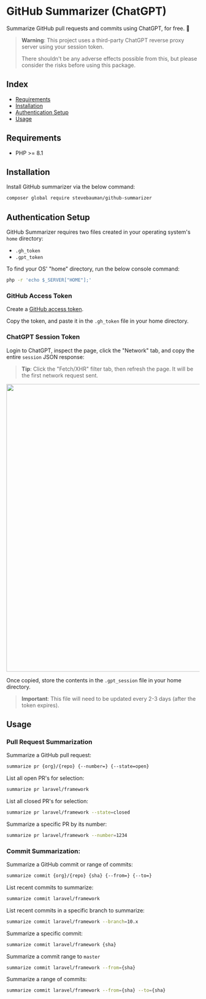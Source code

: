 # GitHub Summarizer (ChatGPT)

Summarize GitHub pull requests and commits using ChatGPT, for free. 💸

> **Warning**: This project uses a third-party ChatGPT reverse proxy server using your session token.
> 
> There shouldn't be any adverse effects possible from this, but please consider the risks before using this package.

## Index

- [Requirements](#requirements)
- [Installation](#installation)
- [Authentication Setup](#authentication-setup)
- [Usage](#usage)

## Requirements

- PHP >= 8.1

## Installation

Install GitHub summarizer via the below command:

```bash
composer global require stevebauman/github-summarizer
```

## Authentication Setup

GitHub Summarizer requires two files created in your operating system's `home` directory:

- `.gh_token`
- `.gpt_token`

To find your OS' "home" directory, run the below console command:

```bash
php -r 'echo $_SERVER["HOME"];'
```

### GitHub Access Token

Create a [GitHub access token](https://github.com/settings/tokens).

Copy the token, and paste it in the `.gh_token` file in your home directory.

### ChatGPT Session Token

Login to ChatGPT, inspect the page, click the "Network" tab, and copy the entire `session` JSON response:

> **Tip**: Click the "Fetch/XHR" filter tab, then refresh the page. It will be the first network request sent.

<p align="center">
<img width="750" src="https://user-images.githubusercontent.com/6421846/221437445-610ba3a9-a38c-43c5-ba47-786b21243c8c.png"/>
</p>

Once copied, store the contents in the `.gpt_session` file in your home directory.

> **Important**: This file will need to be updated every 2-3 days (after the token expires).

## Usage

### Pull Request Summarization

Summarize a GitHub pull request:

```bash
summarize pr {org}/{repo} {--number=} {--state=open}
```

List all open PR's for selection:

```bash
summarize pr laravel/framework
```

List all closed PR's for selection:

```bash
summarize pr laravel/framework --state=closed
```

Summarize a specific PR by its number:

```bash
summarize pr laravel/framework --number=1234
```

### Commit Summarization:

Summarize a GitHub commit or range of commits:

```bash
summarize commit {org}/{repo} {sha} {--from=} {--to=}
```

List recent commits to summarize:

```bash
summarize commit laravel/framework
```

List recent commits in a specific branch to summarize:

```bash
summarize commit laravel/framework --branch=10.x
```

Summarize a specific commit:

```bash
summarize commit laravel/framework {sha}
```

Summarize a commit range to `master`

```bash
summarize commit laravel/framework --from={sha}
```

Summarize a range of commits:

```bash
summarize commit laravel/framework --from={sha} --to={sha}
```
